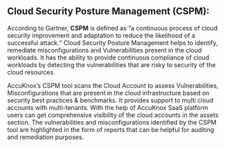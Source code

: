 ## **Cloud Security Posture Management (CSPM):** 

 According to Gartner, **CSPM** is defined as “a continuous process of cloud security improvement and adaptation to reduce the likelihood of a successful attack.“ Cloud Security Posture Management helps to identify, remediate misconfigurations and Vulnerabilities present in the cloud workloads. It has the ability to provide continuous compliance of cloud workloads by detecting the vulnerabilities that are risky to security of the cloud resources.

AccuKnox’s CSPM tool scans the Cloud Account to assess Vulnerabilities, Misconfigurations that are present in the cloud infrastructure based on security best practices & benchmarks. It provides support to multi cloud accounts with multi-tenants. With the help of AccuKnox SaaS platform users can get comprehensive visibility of the cloud accounts in the assets section. The vulnerabilities and misconfigurations identified by the CSPM tool are highlighted in the form of reports that can be helpful for auditing and remediation purposes. 